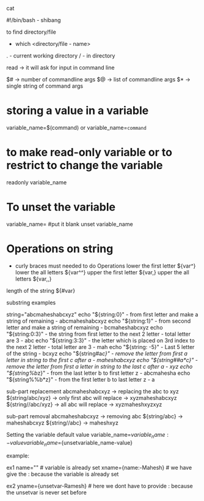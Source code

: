 cat <file-name>

#!/bin/bash - shibang

to find directory/file
- which <directory/file - name>

. - current working directory
/ - in directory


read -> it will ask for input in command line

$# -> number of commandline args 
$@ -> list of commandline args
$* -> single string of command args 


# storing a value in a variable
variable_name=$(command)  or variable_name=`command`

# to make read-only variable or to restrict to change the variable
readonly variable_name 

# To unset the variable 
variable_name= #put it blank
unset variable_name

# Operations on string
 - curly braces must needed to do Operations
lower the first letter
${var^}
lower the all letters
${var^^}
upper the first letter
${var,}
upper the all letters
${var,,}

length of the string
${#var}

substring examples

string="abcmaheshabcxyz"
echo "${string:0}"     - from first letter and make a string of remaining                                   - abcmaheshabcxyz
echo "${string:1}"     - from second letter and make a string of remaining                                  - bcmaheshabcxyz
echo "${string:0:3}"   - the string from first letter to the next 2 letter - total letter are 3             - abc
echo "${string:3:3}"   - the letter which is placed on 3rd index to the next 2 letter - total letter are 3  - mah
echo "${string: -5}"   - Last 5 letter of the string                                                        - bcxyz
echo "${string#a*c}"   - remove the letter from first a letter in string to the first c after a             - maheshabcxyz
echo "${string##a*c}"  - remove the letter from first a letter in string to the last c after a              - xyz
echo "${string%b*z}"   - from  the last letter b to first letter z                                          - abcmahesha
echo "${string%%b*z}"  - from  the first letter b to last letter z                                          - a

sub-part replacement
abcmaheshabcxyz -> replacing the abc to xyz
${string/abc/xyz} -> only first abc will replace -> xyzmaheshabcxyz
${string//abc/xyz} -> all abc will replace -> xyzmaheshxyzxyz

sub-part removal
abcmaheshabcxyz -> removing abc
${string/abc} -> maheshabcxyz
${string//abc} -> maheshxyz


Setting the variable default value
variable_name=${variable_name:-value}
variable_name=${unsetvariable_name-value}

example:

ex1
name="" # variable is already set
xname={name:-Mahesh} # we have give the : because the variable is already set

ex2
yname={unsetvar-Ramesh}     # here we dont have to provide : because the unsetvar is never set before
